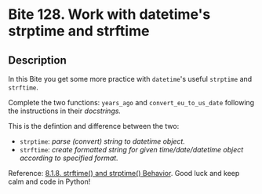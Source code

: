 # Bite 128. Work with datetime's strptime and strftime

## Description

In this Bite you get some more practice with `datetime`'s useful `strptime` and `strftime`.

Complete the two functions: `years_ago` and `convert_eu_to_us_date` following the instructions in their _docstrings._

This is the defintion and difference between the two:

* `strptime`: _parse (convert) string to datetime object._
* `strftime`: _create formatted string for given time/date/datetime object according to specified format._

Reference: [8.1.8. strftime() and strptime() Behavior](https://docs.python.org/3/library/datetime.html#strftime-strptime-behavior). Good luck and keep calm and code in Python!

